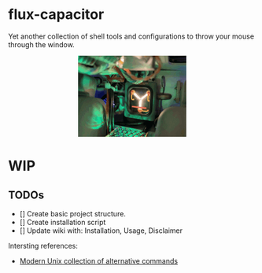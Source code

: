 # flux-capacitor
Yet another collection of shell tools and configurations to throw your mouse through the window.

<p align="center">
  <img src="resources/flux.gif" alt="animated" />
</p>

# WIP

## TODOs

- [] Create basic project structure.
- [] Create installation script
- [] Update wiki with: Installation, Usage, Disclaimer


Intersting references:
- [Modern Unix collection of alternative commands](https://github.com/ibraheemdev/modern-unix)
